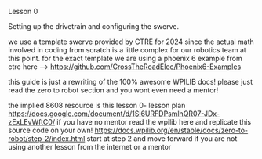 Lesson 0

Setting up the drivetrain and configuring the swerve.

we use a template swerve provided by CTRE for 2024 since the actual math involved in coding from scratch is a little complex for our robotics team at this point.
for the exact template we are using a phoenix 6 example from ctre  here --> https://github.com/CrossTheRoadElec/Phoenix6-Examples

this guide is just a rewriting of the 100% awesome WPILIB docs! please just read the zero to robot section and you wont even need a mentor! 

the implied 8608 resource is this lesson 0- lesson plan https://docs.google.com/document/d/1Sl6URFDPsmlhQR07-JDx-zExLEvWftC0/
if you have no mentor read the wpilib here and replicate this source code on your own! https://docs.wpilib.org/en/stable/docs/zero-to-robot/step-2/index.html
start at step 2 and move forward if you are not using another lesson from the internet or a mentor 


